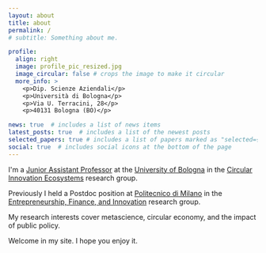 ```yaml
---
layout: about
title: about
permalink: /
# subtitle: Something about me.

profile:
  align: right
  image: profile_pic_resized.jpg
  image_circular: false # crops the image to make it circular
  more_info: >
    <p>Dip. Scienze Aziendali</p>
    <p>Università di Bologna</p>
    <p>Via U. Terracini, 28</p>
    <p>40131 Bologna (BO)</p>

news: true  # includes a list of news items
latest_posts: true  # includes a list of the newest posts
selected_papers: true # includes a list of papers marked as "selected={true}"
social: true  # includes social icons at the bottom of the page
---
```


<!-- <blockquote> -->
<!-- In God we trust; all others must bring data.<br/> -->
<!-- -<i><a href="https://quoteinvestigator.com/2017/12/29/god-data/">Anonymous</a></i> -->
<!-- </blockquote> -->

I'm a [Junior Assistant Professor](https://www.unibo.it/sitoweb/raffaele.mancuso4/en) at the [University of Bologna](https://www.unibo.it/en/homepage) in the [Circular Innovation Ecosystems](https://site.unibo.it/circularinnovationecosystems) research group.

Previously I held a Postdoc position at [Politecnico di Milano](https://www.polimi.it/en) in the [Entrepreneurship, Finance, and Innovation](https://www.efi.polimi.it/) research group.

My research interests cover metascience, circular economy, and the impact of public policy.

Welcome in my site. I hope you enjoy it.
